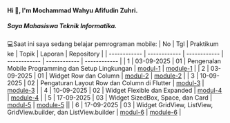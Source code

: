 #### Hi 👋, I'm Mochammad Wahyu Afifudin Zuhri. 
##### Saya Mahasiswa Teknik Informatika.

💻Saat ini saya sedang belajar pemrograman mobile:
| No  | Tgl  | Praktikum ke  | Topik  | Laporan | Repository |
| ------------ | ------------ | ------------ | ------------ | ------------ | ------------ | 
|  1 | 03-09-2025  | 01  | Pengenalan Mobile Programming dan Setup Lingkungan  | [modul-1](https://docs.google.com/document/d/1aVRJTNYvTpJY1oBlYQX1pxzbSQFfJ98n/edit?usp=sharing&ouid=104944616880503288967&rtpof=true&sd=true "Modul-1") | [module-1](https://github.com/afifdnz/mobile-practicum-module-1 "program-module-1") |
|  2 | 03-09-2025  | 01  | Widget Row dan Column  | [modul-2](https://drive.google.com/file/d/1dNiOXGEjN2okjy5jZKwLnRnzejAlS0DY/view?usp=sharing "Modul-2") | [module-2](https://github.com/afifdnz/mobile-practicum-module-2 "program-module-2") |
|  3 | 10-09-2025  | 02  | Pengaturan Layout Row dan Column di Flutter  | [modul-3](https://drive.google.com/file/d/1PG5svCmdgUNcDbBr_iRXP8Yn7EnVSPk-/view?usp=sharing "Modul-3") | [module-3](https://github.com/afifdnz/mobile-practicum-module-3 "program-module-3") |
|  4 | 10-09-2025  | 02  | Widget Flexible dan Expanded | [modul-4](https://drive.google.com/file/d/1O4u3BhrZqfH0L-oA_QR5_iUNkSWPLp7R/view?usp=sharing "Modul-4") | [module-4](https://github.com/afifdnz/mobile-practicum-module-4 "program-module-4") |
|  5 | 17-09-2025  | 03  | Widget SizedBox, Space, dan Card | [modul-5](https://drive.google.com/file/d/1R_hvyBNicenhJsbIAQB1OPqSTscnSZ4l/view?usp=sharing "Modul-5") | [module-5](https://github.com/afifdnz/mobile-practicum-module-5 "program-module-5") ||
|  6 | 17-09-2025  | 03  | Widget GridView, ListView, GridView.builder, dan ListView.builder | [modul-6](https://drive.google.com/file/d/14aD7JJU9ghwqoeK4nSCayYfSsvtwiEBr/view?usp=sharing "Modul-6") | [module-6](https://github.com/afifdnz/mobile-practicum-6 "program-module-6") |
